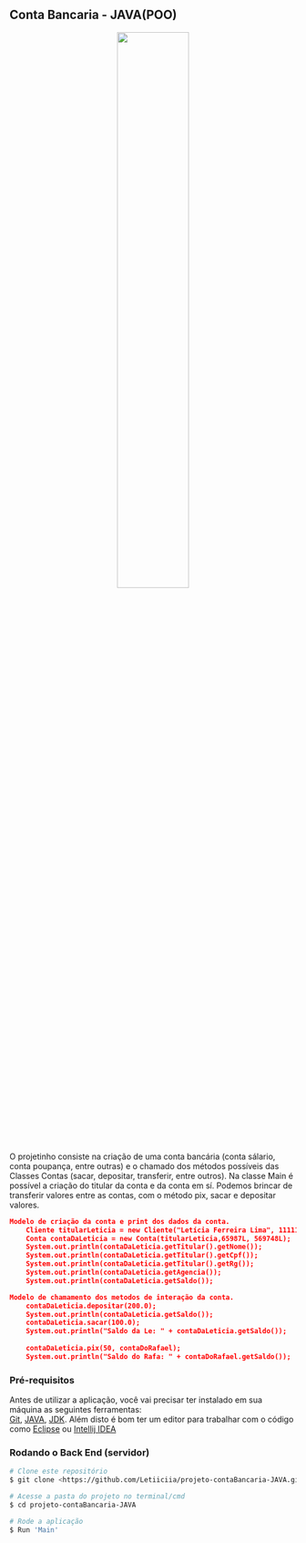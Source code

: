## Conta Bancaria - JAVA(POO)

<p align="center"> 
<img src="https://github.com/Letiiciia/projeto-contaBancaria-JAVA/blob/master/img/download.png" height="50%" width ="50%">
</p>

O projetinho consiste na criação de uma conta bancária (conta sálario, conta poupança, entre outras) e o chamado dos métodos possíveis das Classes Contas (sacar, depositar, transferir, entre outros).
Na classe Main é possível a criação do titular da conta e da conta em sí. Podemos brincar de transferir valores entre as contas, com  o método pix, sacar e depositar valores.
<br>
```json
Modelo de criação da conta e print dos dados da conta.
    Cliente titularLeticia = new Cliente("Letícia Ferreira Lima", 1111111111L , 3592044L);
    Conta contaDaLeticia = new Conta(titularLeticia,65987L, 569748L);
    System.out.println(contaDaLeticia.getTitular().getNome());
    System.out.println(contaDaLeticia.getTitular().getCpf());
    System.out.println(contaDaLeticia.getTitular().getRg());
    System.out.println(contaDaLeticia.getAgencia());
    System.out.println(contaDaLeticia.getSaldo());
```

```json
Modelo de chamamento dos metodos de interação da conta.
    contaDaLeticia.depositar(200.0);
    System.out.println(contaDaLeticia.getSaldo());
    contaDaLeticia.sacar(100.0);
    System.out.println("Saldo da Le: " + contaDaLeticia.getSaldo());
            
    contaDaLeticia.pix(50, contaDoRafael);
    System.out.println("Saldo do Rafa: " + contaDoRafael.getSaldo());
```

### Pré-requisitos

Antes de utilizar a aplicação, você vai precisar ter instalado em sua máquina as seguintes ferramentas:<br>
[Git](https://git-scm.com), [JAVA](https://www.java.com/pt-BR/), [JDK](https://www.oracle.com/br/java/technologies/javase-jdk11-downloads.html).
Além disto é bom ter um editor para trabalhar com o código como [Eclipse](https://www.eclipse.org/downloads/) ou [Intellij IDEA](https://www.jetbrains.com/pt-br/idea/download/#section=windows)

### Rodando o Back End (servidor)

```bash
# Clone este repositório
$ git clone <https://github.com/Letiiciia/projeto-contaBancaria-JAVA.git>

# Acesse a pasta do projeto no terminal/cmd
$ cd projeto-contaBancaria-JAVA

# Rode a aplicação
$ Run 'Main'

```
